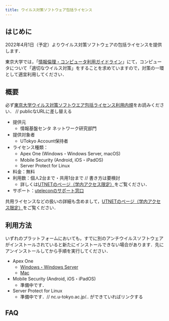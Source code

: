 ```yaml
---
title: ウイルス対策ソフトウェア包括ライセンス
---
```


## はじめに

2022年4月1日（予定）よりウイルス対策ソフトウェアの包括ライセンスを提供します．

東京大学では，「[情報倫理・コンピュータ利用ガイドライン](https://www.u-tokyo.ac.jp/adm/cie/ja/index.html)」にて，コンピュータについて「適切なウイルス対策」をすることを求めていますので，対策の一環として適宜利用してください．

## 概要

必ず[東京大学ウイルス対策ソフトウエア包括ライセンス利用内規](https://www.nc.u-tokyo.ac.jp/internal-only/guide/rule_hokatsu)をお読みください． // publicなURLに差し替える

* 提供元
  * 情報基盤センタ ネットワーク研究部門
* 提供対象者
  * UTokyo Account保持者
* ライセンス種類：
  * Apex One (Windows・Windows Server, macOS)
  * Mobile Security (Android, iOS・iPadOS)
  * Server Protect for Linux
* 料金：無料
* 利用数：個人2台まで・共用1台まで // 書き方は要検討
  * 詳しくは[UTNETのページ（学内アクセス限定）](https://nc.u-tokyo.ac.jp/internal-only/antivirus-trend)をご覧ください．
* サポート：[uteleconのサポート窓口](/support/)

共用ライセンスなどの扱いの詳細も含めまして，[UTNETのページ（学内アクセス限定）](https://nc.u-tokyo.ac.jp/internal-only/antivirus-trend)をご覧ください．

## 利用方法

いずれのプラットフォームにおいても，すでに別のアンチウイルスソフトウェアがインストールされていると新たにインストールできない場合があります．先にアンインストールしてから手順を実行してください．

* Apex One
  * [Windows・Windows Server](windows/)
  * [Mac](mac/)
* Mobile Security (Android, iOS・iPadOS)
  * 準備中です．
* Server Protect for Linux
  * 準備中です．// nc.u-tokyo.ac.jp/.. ができていればリンクする

## FAQ
